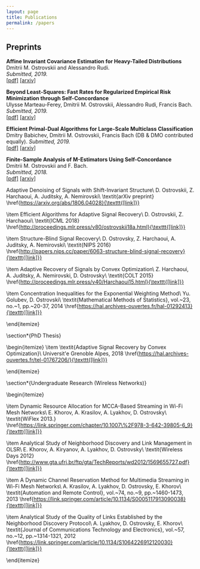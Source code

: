 ```yaml
---
layout: page
title: Publications
permalink: /papers
---
```


## Preprints ##


__Affine Invariant Covariance Estimation for Heavy-Tailed Distributions__  
Dmitrii M. Ostrovskii and Alessandro Rudi.  
_Submitted, 2019._  
[[pdf]](https://arxiv.org/pdf/1902.03086.pdf) 
[[arxiv]](https://arxiv.org/abs/1902.03086) 


__Beyond Least-Squares: Fast Rates for Regularized Empirical Risk Minimization through Self-Concordance__  
Ulysse Marteau-Ferey, Dmitrii M. Ostrovskii, Alessandro Rudi, Francis Bach.  
_Submitted, 2019._  
[[pdf]](https://arxiv.org/pdf/1902.03046.pdf) 
[[arxiv]](https://arxiv.org/abs/1902.03046)

__Efficient Primal-Dual Algorithms for Large-Scale Multiclass Classification__  
Dmitry Babichev, Dmitrii M. Ostrovskii, Francis Bach (DB & DMO contributed equally).
_Submitted, 2019._  
[[pdf]](https://128.84.21.199/pdf/1902.03755.pdf) 
[[arxiv]](https://128.84.21.199/abs/1902.03755)


__Finite-Sample Analysis of M-Estimators Using Self-Concordance__  
Dmitrii M. Ostrovskii and F. Bach.  
_Submitted, 2018._  
[[pdf]](https://arxiv.org/pdf/1810.06838.pdf)
[[arxiv]](https://arxiv.org/abs/1810.06838)

Adaptive Denoising of Signals with Shift-Invariant Structure\\
D. Ostrovskii, Z. Harchaoui, A. Juditsky, A. Nemirovski\\
\textit{arXiv preprint} 
\href{https://arxiv.org/abs/1806.04028}{\texttt{[link]}}

\item
Efficient Algorithms for Adaptive Signal Recovery\\
D. Ostrovskii, Z. Harchaoui\\
\textit{ICML 2018} 
\href{http://proceedings.mlr.press/v80/ostrovskii18a.html}{\texttt{[link]}}

\item
Structure-Blind Signal Recovery\\
D. Ostrovsky, Z. Harchaoui, A. Juditsky, A. Nemirovski\\
\textit{NIPS 2016}
\href{http://papers.nips.cc/paper/6063-structure-blind-signal-recovery}{\texttt{[link]}}

\item
Adaptive Recovery of Signals by Convex Optimization\\
Z. Harchaoui, A. Juditsky, A. Nemirovski, D. Ostrovsky\\
\textit{COLT 2015} 
\href{http://proceedings.mlr.press/v40/Harchaoui15.html}{\texttt{[link]}}

\item
Concentration Inequalities for the Exponential Weighting Method\\
Yu. Golubev, D. Ostrovski\\
\textit{Mathematical Methods of Statistics}, vol.~23, no.~1, pp.~20-37, 2014
\href{https://hal.archives-ouvertes.fr/hal-01292413}{\texttt{[link]}}

\end{itemize}

\section*{PhD Thesis}

\begin{itemize}
\item
\textit{Adaptive Signal Recovery by Convex Optimization}\\
Universit\'e Grenoble Alpes, 2018
\href{https://hal.archives-ouvertes.fr/tel-01767206/}{\texttt{[link]}}

\end{itemize}

\section*{Undergraduate Research (Wireless Networks)}

\begin{itemize}

\item
Dynamic Resource Allocation for MCCA-Based Streaming in Wi-Fi Mesh Networks\\
E.  Khorov, A. Krasilov, A. Lyakhov, D. Ostrovsky\\
\textit{WiFlex 2013.} 
\href{https://link.springer.com/chapter/10.1007\%2F978-3-642-39805-6_9}{\texttt{[link]}}

\item
Analytical Study of Neighborhood Discovery and Link Management in OLSR\\
E. Khorov, A. Kiryanov, A. Lyakhov, D. Ostrovsky\\
\textit{Wireless Days 2012}
\href{http://www.gta.ufrj.br/ftp/gta/TechReports/wd2012/1569655727.pdf}{\texttt{[link]}}

\item
A Dynamic Channel Reservation Method for Multimedia Streaming in Wi-Fi Mesh Networks\\
A. Krasilov, A. Lyakhov, D. Ostrovsky, E. Khorov\\
\textit{Automation and Remote Control}, vol.~74, no.~9, pp.~1460-1473, 2013
\href{https://link.springer.com/article/10.1134/S0005117913090038}{\texttt{[link]}}
  
\item
Analytical Study of the Quality of Links Established by the Neighborhood Discovery Protocol\\
A. Lyakhov, D. Ostrovsky, E. Khorov\\
\textit{Journal of Communications Technology and Electronics}, vol.~57, no.~12, pp.~1314-1321, 2012
\href{https://link.springer.com/article/10.1134/S1064226912120030}{\texttt{[link]}}

\end{itemize}